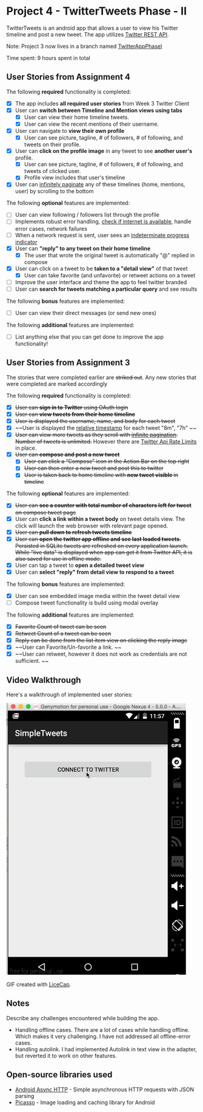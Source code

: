 # Project 4 - TwitterTweets Phase - II 

TwitterTweets is an android app that allows a user to view his Twitter timeline and post a new tweet. The app utilizes [Twitter REST API](https://dev.twitter.com/rest/public).

Note: Project 3 now lives in a branch named [TwitterAppPhaseI](https://github.com/skipit/TwitterTweets/tree/TwitterAppPhaseI)

Time spent: 9 hours spent in total

## User Stories from Assignment 4

The following **required** functionality is completed:

* [x] The app includes **all required user stories** from Week 3 Twitter Client
* [x] User can **switch between Timeline and Mention views using tabs**
  * [x] User can view their home timeline tweets.
  * [x] User can view the recent mentions of their username.
* [x] User can navigate to **view their own profile**
  * [x] User can see picture, tagline, # of followers, # of following, and tweets on their profile.
* [x] User can **click on the profile image** in any tweet to see **another user's** profile.
  * [x] User can see picture, tagline, # of followers, # of following, and tweets of clicked user.
  * [x] Profile view includes that user's timeline
* [x] User can [infinitely paginate](http://guides.codepath.com/android/Endless-Scrolling-with-AdapterViews) any of these timelines (home, mentions, user) by scrolling to the bottom

The following **optional** features are implemented:

* [ ] User can view following / followers list through the profile
* [ ] Implements robust error handling, [check if internet is available](http://guides.codepath.com/android/Sending-and-Managing-Network-Requests#checking-for-network-connectivity), handle error cases, network failures
* [ ] When a network request is sent, user sees an [indeterminate progress indicator](http://guides.codepath.com/android/Handling-ProgressBars#progress-within-actionbar)
* [x] User can **"reply" to any tweet on their home timeline**
  * [x] The user that wrote the original tweet is automatically "@" replied in compose
* [x] User can click on a tweet to be **taken to a "detail view"** of that tweet
  * [x] User can take favorite (and unfavorite) or retweet actions on a tweet
* [ ] Improve the user interface and theme the app to feel twitter branded
* [ ] User can **search for tweets matching a particular query** and see results

The following **bonus** features are implemented:

* [ ] User can view their direct messages (or send new ones)

The following **additional** features are implemented:

* [ ] List anything else that you can get done to improve the app functionality!


## User Stories from Assignment 3 

The stories that were completed earlier are ~~striked out~~. Any new stories that were completed are marked accordingly

The following **required** functionality is completed:

* [x]	~~User can **sign in to Twitter** using OAuth login~~
* [x]	~~User can **view tweets from their home timeline**~~
  * [x] ~~User is displayed the username, name, and body for each tweet~~
  * [x] ~~User is displayed the [relative timestamp](https://gist.github.com/nesquena/f786232f5ef72f6e10a7) for each tweet "8m", "7h" ~~
  * [x] ~~User can view more tweets as they scroll with [infinite pagination](http://guides.codepath.com/android/Endless-Scrolling-with-AdapterViews). Number of tweets is unlimited.~~
    However there are [Twitter Api Rate Limits](https://dev.twitter.com/rest/public/rate-limiting) in place.
* [x] ~~User can **compose and post a new tweet**~~
  * [x] ~~User can click a “Compose” icon in the Action Bar on the top right~~
  * [x] ~~User can then enter a new tweet and post this to twitter~~
  * [x] ~~User is taken back to home timeline with **new tweet visible** in timeline~~

The following **optional** features are implemented:

* [x] ~~User can **see a counter with total number of characters left for tweet** on compose tweet page~~
* [x] User can **click a link within a tweet body** on tweet details view. The click will launch the web browser with relevant page opened.
* [x] ~~User can **pull down to refresh tweets timeline**~~
* [x] ~~User can **open the twitter app offline and see last loaded tweets**. Persisted in SQLite tweets are refreshed on every application launch. While "live data" is displayed when app can get it from Twitter API, it is also saved for use in offline mode.~~
* [x] User can tap a tweet to **open a detailed tweet view**
* [x] User can **select "reply" from detail view to respond to a tweet**

The following **bonus** features are implemented:

* [x] User can see embedded image media within the tweet detail view
* [ ] Compose tweet functionality is build using modal overlay

The following **additional** features are implemented:

* [x] ~~Favorite Count of tweet can be seen~~
* [x] ~~Retweet Count of a tweet can be seen~~
* [x] ~~Reply can be done from the list item view on clicking the reply image~~
* [x] ~~User can Favorite/Un-favorite a link. ~~
* [x] ~~User can retweet, however it does not work as credentials are not sufficient. ~~

## Video Walkthrough 

Here's a walkthrough of implemented user stories:

<img src='anim_walkthrough.gif' title='Video Walkthrough' width='' alt='Video Walkthrough' />

GIF created with [LiceCap](http://www.cockos.com/licecap/).

## Notes

Describe any challenges encountered while building the app.

* Handling offline cases. There are a lot of cases while handling offline. Which makes it very challenging. I have not addressed all offline-error cases. 
* Handling autolink. I had implemented Autolink in text view in the adapter, but reverted it to work on other features. 

## Open-source libraries used

- [Android Async HTTP](https://github.com/loopj/android-async-http) - Simple asynchronous HTTP requests with JSON parsing
- [Picasso](http://square.github.io/picasso/) - Image loading and caching library for Android

